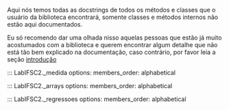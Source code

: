Aqui nós temos todas as docstrings de todos os métodos e classes que o
usuário da biblioteca encontrará, somente classes e métodos internos não estão
aqui documentados. 

Eu só recomendo dar uma olhada nisso aquelas pessoas que estão já muito
acostumados com a biblioteca e querem encontrar algum detalhe que
não está tão bem explicado na documentação, caso contrário, por favor
leia a seção [introdução](introducao.md)


::: LabIFSC2._medida
    options:
      members_order: alphabetical

::: LabIFSC2._arrays
    options:
      members_order: alphabetical

::: LabIFSC2._regressoes
    options:
      members_order: alphabetical